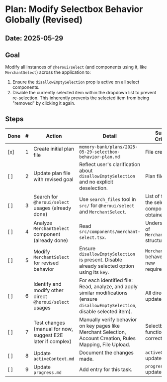 # Plan: Modify Selectbox Behavior Globally (Revised)

## Date: 2025-05-29

## Goal

Modify all instances of `@heroui/select` (and components using it, like `MerchantSelect`) across the application to:

1. Ensure the `disallowEmptySelection` prop is active on all select components.
2. Disable the currently selected item within the dropdown list to prevent re-selection. This inherently prevents the selected item from being "removed" by clicking it again.

## Steps

| Done | #   | Action                                                      | Detail                                                                                                                             | Success Criterion                                  |
| ---- | --- | ----------------------------------------------------------- | ---------------------------------------------------------------------------------------------------------------------------------- | -------------------------------------------------- |
| [x]  | 1   | Create initial plan file                                    | `memory-bank/plans/2025-05-29-selectbox-behavior-plan.md`                                                                          | File created.                                      |
| [ ]  | 2   | Update plan file with revised goal                          | Reflect user's clarification about `disallowEmptySelection` and no explicit deselection.                                           | Plan file updated.                                 |
| [ ]  | 3   | Search for `@heroui/select` usages (already done)           | Use `search_files` tool in `src/` for `@heroui/select` and `MerchantSelect`.                                                       | List of files using the select component obtained. |
| [ ]  | 4   | Analyze `MerchantSelect` component (already done)           | Read `src/components/merchant-select.tsx`.                                                                                         | Understanding of `MerchantSelect` structure.       |
| [ ]  | 5   | Modify `MerchantSelect` for revised behavior                | Ensure `disallowEmptySelection` is present. Disable already selected option using its `key`.                                       | `MerchantSelect` behaves as per new requirements.  |
| [ ]  | 6   | Identify and modify other direct `@heroui/select` usages    | For each identified file: Read, analyze, and apply similar modifications (ensure `disallowEmptySelection`, disable selected item). | All direct usages updated.                         |
| [ ]  | 7   | Test changes (manual for now, suggest E2E later if complex) | Manually verify behavior on key pages like Merchant Selection, Account Creation, Rules Mapping, File Upload.                       | Selectboxes function correctly.                    |
| [ ]  | 8   | Update `activeContext.md`                                   | Document the changes made.                                                                                                         | `activeContext.md` updated.                        |
| [ ]  | 9   | Update `progress.md`                                        | Add entry for this task.                                                                                                           | `progress.md` updated.                             |

<!--
{
  "plan": [
    {
      "id": 1,
      "tool": "write_to_file",
      "args": {
        "path": "memory-bank/plans/2025-05-29-selectbox-behavior-plan.md",
        "content": "..."
      },
      "success": "File created.",
      "status": "success"
    },
    {
      "id": 2,
      "tool": "write_to_file",
      "args": {
        "path": "memory-bank/plans/2025-05-29-selectbox-behavior-plan.md",
        "content": "# Plan: Modify Selectbox Behavior Globally (Revised)\n\n## Date: 2025-05-29\n\n## Goal\nModify all instances of `@heroui/select` (and components using it, like `MerchantSelect`) across the application to:\n1. Ensure the `disallowEmptySelection` prop is active on all select components.\n2. Disable the currently selected item within the dropdown list to prevent re-selection. This inherently prevents the selected item from being \"removed\" by clicking it again.\n\n## Steps\n\n| Done | # | Action                                                                 | Detail                                                                                                                                                                                             | Success Criterion                                     |\n|------|---|------------------------------------------------------------------------|----------------------------------------------------------------------------------------------------------------------------------------------------------------------------------------------------|-------------------------------------------------------|\n| [x]  | 1 | Create initial plan file                                               | `memory-bank/plans/2025-05-29-selectbox-behavior-plan.md`                                                                                                                                          | File created.                                         |\n| [x]  | 2 | Update plan file with revised goal                                     | Reflect user's clarification about `disallowEmptySelection` and no explicit deselection.                                                                                                           | Plan file updated.                                    |\n| [ ]  | 3 | Search for `@heroui/select` usages (already done)                      | Use `search_files` tool in `src/` for `@heroui/select` and `MerchantSelect`.                                                                                                                       | List of files using the select component obtained.    |\n| [ ]  | 4 | Analyze `MerchantSelect` component (already done)                      | Read `src/components/merchant-select.tsx`.                                                                                                                                                         | Understanding of `MerchantSelect` structure.        |\n| [ ]  | 5 | Modify `MerchantSelect` for revised behavior                           | Ensure `disallowEmptySelection` is present. Disable already selected option using its `key`.                                                                                                       | `MerchantSelect` behaves as per new requirements.     |\n| [ ]  | 6 | Identify and modify other direct `@heroui/select` usages               | For each identified file: Read, analyze, and apply similar modifications (ensure `disallowEmptySelection`, disable selected item).                                                                 | All direct usages updated.                            |\n| [ ]  | 7 | Test changes (manual for now, suggest E2E later if complex)            | Manually verify behavior on key pages like Merchant Selection, Account Creation, Rules Mapping, File Upload.                                                                                       | Selectboxes function correctly.                       |\n| [ ]  | 8 | Update `activeContext.md`                                              | Document the changes made.                                                                                                                                                                         | `activeContext.md` updated.                           |\n| [ ]  | 9 | Update `progress.md`                                                   | Add entry for this task.                                                                                                                                                                           | `progress.md` updated.                                |\n"
      },
      "success": "Plan file updated.",
      "status": "success"
    },
    {
      "id": 3,
      "tool": "search_files",
      "args": {
        "path": "src",
        "regex": "(@heroui/select|MerchantSelect)",
        "file_pattern": "*.tsx"
      },
      "success": "List of files using the select component obtained.",
      "status": "skipped"
    },
    {
      "id": 4,
      "tool": "read_file",
      "args": {
        "path": "src/components/merchant-select.tsx"
      },
      "success": "Understanding of `MerchantSelect` structure.",
      "status": "skipped"
    },
    {
      "id": 5,
      "tool": "replace_in_file",
      "args": {
        "path": "src/components/merchant-select.tsx",
        "diff": "..."
      },
      "success": "`MerchantSelect` behaves as per new requirements.",
      "status": "pending"
    }
  ]
}
-->
